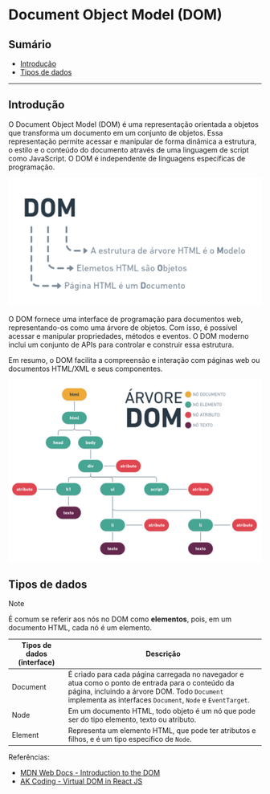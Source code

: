 # Document Object Model (DOM)

## Sumário

- [Introdução](#introducao)
- [Tipos de dados](#tipos-de-dados)

---

## Introdução

O Document Object Model (DOM) é uma representação orientada a objetos que transforma um documento em um conjunto de objetos. Essa representação permite acessar e manipular de forma dinâmica a estrutura, o estilo e o conteúdo do documento através de uma linguagem de script como JavaScript. O DOM é independente de linguagens específicas de programação.

![Significado de DOM](./imagens/dom.png)

O DOM fornece uma interface de programação para documentos web, representando-os como uma árvore de objetos. Com isso, é possível acessar e manipular propriedades, métodos e eventos. O DOM moderno inclui um conjunto de APIs para controlar e construir essa estrutura.

Em resumo, o DOM facilita a compreensão e interação com páginas web ou documentos HTML/XML e seus componentes.

![Árvore de objetos](./imagens/arvore_objetos.png)

## Tipos de dados

> [!NOTE]
>
> É comum se referir aos nós no DOM como **elementos**, pois, em um documento HTML, cada nó é um elemento.

| Tipos de dados (interface)  | Descrição |
|-----------------------------|-----------|
| Document                    | É criado para cada página carregada no navegador e atua como o ponto de entrada para o conteúdo da página, incluindo a árvore DOM. Todo `Document` implementa as interfaces `Document`, `Node` e `EventTarget`. |
| Node                        | Em um documento HTML, todo objeto é um nó que pode ser do tipo elemento, texto ou atributo. |
| Element                     | Representa um elemento HTML, que pode ter atributos e filhos, e é um tipo específico de `Node`. |

Referências:
- [MDN Web Docs - Introduction to the DOM](https://developer.mozilla.org/pt-BR/docs/Web/API/Document_Object_Model/Introduction)
- [AK Coding - Virtual DOM in React JS](https://akcoding.com/virtual-dom-in-react-js/)
